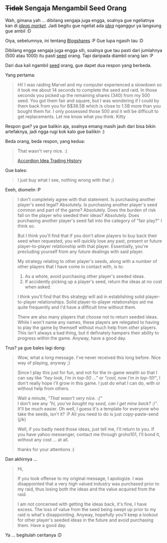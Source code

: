 ## <del>Tidak</del> Sengaja Mengambil Seed Orang

[seed]: http://www.id-blogshares.jagoan.net/index.php?title=Seed

Wah, gimana yah ... dibilang sengaja juga engga, soalnya gue ngeliatnya kan di [*ideas market*](http://blogshares.com/ideas.php). Jadi begitu gue ngeliat ada [*idea*](http://www.id-blogshares.jagoan.net/index.php?title=Idea) nganggur ya langsung gue ambil :D

Oiya, sebelumnya, ini tentang [Blogshares](http://blogshares.com/?referer=28257) :P Gue lupa ngasih tau :D

Dibilang engga sengaja juga engga sih, soalnya gue tau pasti dari jumlahnya (500 atau 1000) itu pasti [seed][] orang. Tapi daripada diambil orang lain :P

Dari dua kali ngambil [seed][] orang, gue dapet dua respon yang berbeda.


Yang pertama:

> Hi! I was raiding Marvel and my computer experienced a slowdown so it took me about 14 seconds to complete the seed and raid.  In those seconds you picked up the remaining shares (340) from my 500 seed.  You got them fair and square, but I was wondering if I could by them back from you for B$38.5B which is close to 1.5B more than you bought them for.  I only possessed those 500 and it will be difficult to get replacements.  Let me know what you think.  Kitty

Respon gue? ya gue balikin aja, soalnya emang masih jauh dari bisa bikin artefaknya, jadi ngga rugi kok kalo gue bailikin :)

Beda orang, beda respon, yang kedua:

> That wasn't very nice. :(
>
>[Accordion Idea Trading History](http://blogshares.com/industries.trading.php?view=trade&day=today&id=850)

Gue bales:

>  I just buy what I see, nothing wrong with that ;)

Eeeh, diomelin :P

> I don't completely agree with that statement. Is purchasing another player's seed legal? Absolutely. Is purchasing another player's seed common and part of the game? Absolutely. Does the burden of risk fall on the player who seeded their ideas? Absolutely. Does purchasing another player's seed fall into the category of "fair play?" I think so.
>
> But I think you'll find that if you don't allow players to buy back their seed when requested, you will quickly lose any past, present or future player-to-player relationship with that player. Essentially, you're precluding yourself from any future dealings with said player.
>
> My strategy relating to other player's seeds, along with a number of other players that I have come in contact with, is to:
>
> 1. As a whole, avoid purchasing other player's seeded ideas.
> 2. If accidently picking up a player's seed, return the ideas at no cost when asked.
>
>I think you'll find that this strategy will aid in establishing solid player-to-player relationships. Solid player-to-player relationships aid me quite frequently and I'd have a difficult time without them.
>
>There are also many players that choose not to return seeded ideas. While I won't name any names, these players are relegated to having to play the game by themself without much help from other players. This isn't always a bad thing, but it definately hampers their ability to progress within the game. Anyway, have a good day.

Trus? ya gue bales lagi dong:

> Wow, what a long message. I've never received this long before. Nice way of playing, anyway ;)
>
> Since I play this just for fun, and not for the in-game wealth so that I can say like *"hey look, I'm in top-50 ..."* or *"cool, now I'm in top-10!"*, I don't really hope I'll grow in this game. I just do what I can do, with or without help from others.
>
> Wait a minute, *"That wasn't very nice. :("*  
I don't see any *"hi, you've bought my seed, can I get mine back? :)"*. It'll be much easier. Oh well, I guess it's a template for everyone who take the seeds, isn't it? :P
All you need to do is just copy-paste-send (j/k)
>
> Well, if you badly need those ideas, just tell me, I'll return to you. If you have yahoo messenger, contact me through groho101, I'll bond it, without any cost ... at all.
>
> thanks for your attentions :)

Dan akhirnya ...

> Hi,
> 
>If you took offense to my original message, I apologize. I was disappointed that a very high valued industry was purchased prior to my raid, thus losing both the ideas and the value acquired from the raid.
>
> I am not concerned with getting the ideas back, it's fine, I have excess. The loss of value from the seed being swept up prior to my raid is what's disappointing. Anyway, hopefully you'll keep a lookout for other player's seeded ideas in the future and avoid purchasing them. Have a good day.

Ya ... begitulah ceritanya :D

<!-- {"time": "2005-09-17 11:55:31", "title": "<del>Tidak</del> Sengaja Mengambil Seed Orang"} -->
